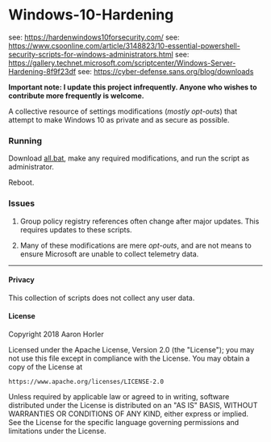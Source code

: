 # Windows-10-Hardening

see: https://hardenwindows10forsecurity.com/
see: https://www.csoonline.com/article/3148823/10-essential-powershell-security-scripts-for-windows-administrators.html
see: https://gallery.technet.microsoft.com/scriptcenter/Windows-Server-Hardening-8f9f23df
see: https://cyber-defense.sans.org/blog/downloads



**Important note: I update this project infrequently. Anyone who wishes to contribute more frequently is welcome.**

A collective resource of settings modifications (*mostly opt-outs*) that attempt to make Windows 10 as private and as secure as possible.

### Running

Download [all.bat](https://raw.githubusercontent.com/aghorler/Windows-10-Hardening/master/all.bat), make any required modifications, and run the script as administrator.

Reboot.

### Issues

1. Group policy registry references often change after major updates. This requires updates to these scripts.

2. Many of these modifications are mere *opt-outs*, and are not means to ensure Microsoft are unable to collect telemetry data.

---

#### Privacy

This collection of scripts does not collect any user data. 

#### License

Copyright 2018 Aaron Horler

Licensed under the Apache License, Version 2.0 (the "License");
you may not use this file except in compliance with the License.
You may obtain a copy of the License at

    https://www.apache.org/licenses/LICENSE-2.0

Unless required by applicable law or agreed to in writing, software
distributed under the License is distributed on an "AS IS" BASIS,
WITHOUT WARRANTIES OR CONDITIONS OF ANY KIND, either express or implied.
See the License for the specific language governing permissions and
limitations under the License.
